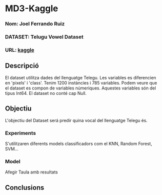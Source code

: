# MD3-Kaggle
### Nom:   Joel Ferrando Ruiz
### DATASET: Telugu Vowel Dataset
### URL: [kaggle](https://www.kaggle.com/syamkakarla/telugu-6-vowel-dataset)

## Descripció
El dataset utilitza dades del llenguatge Telegu. Les variables es diferencien en 'pixels' i 'class'.
Tenim 1200 instàncies i 785 variables. Podem veure que el dataset es compon de variables númeriques. Aquestes variables són del tipus Int64.
El dataset no conté cap Null.

## Objectiu
L'objectiu del Dataset será predir quina vocal del llenguatge Telegu és.

### Experiments
S'utilitzaren diferents models classificadors com el KNN, Random Forest, SVM...

### Model
Afegir Taula amb resultats

## Conclusions
